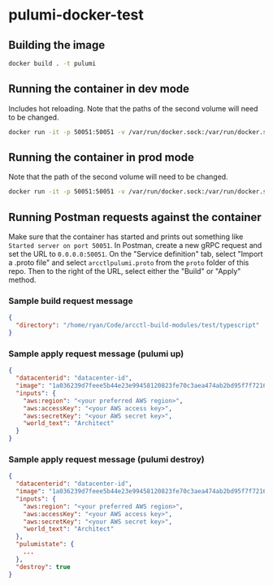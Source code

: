 # pulumi-docker-test

## Building the image

```sh
docker build . -t pulumi
```

## Running the container in dev mode

Includes hot reloading. Note that the paths of the second volume will need to be
changed.

```sh
docker run -it -p 50051:50051 -v /var/run/docker.sock:/var/run/docker.sock -v ./src:/app/src -v /home/ryan/Code/arcctl-build-modules/test/yaml:/home/ryan/Code/arcctl-build-modules/test/yaml pulumi sh -c "npm run dev"
```

## Running the container in prod mode

Note that the path of the second volume will need to be changed.

```sh
docker run -it -p 50051:50051 -v /var/run/docker.sock:/var/run/docker.sock -v /home/ryan/Code/arcctl-build-modules/test/yaml:/home/ryan/Code/arcctl-build-modules/test/yaml pulumi sh -c "npm run start"
```

## Running Postman requests against the container

Make sure that the container has started and prints out something like
`Started server on port 50051`. In Postman, create a new gRPC request and set
the URL to `0.0.0.0:50051`. On the "Service definition" tab, select "Import a
.proto file" and select `arcctlpulumi.proto` from the `proto` folder of this
repo. Then to the right of the URL, select either the "Build" or "Apply" method.

### Sample build request message

```json
{
  "directory": "/home/ryan/Code/arcctl-build-modules/test/typescript"
}
```

### Sample apply request message (pulumi up)

```json
{
  "datacenterid": "datacenter-id",
  "image": "1a036239d7feee5b44e23e99458120823fe70c3aea474ab2bd95f7f7216626e7",
  "inputs": {
    "aws:region": "<your preferred AWS region>",
    "aws:accessKey": "<your AWS access key>",
    "aws:secretKey": "<your AWS secret key>",
    "world_text": "Architect"
  }
}
```

### Sample apply request message (pulumi destroy)

```json
{
  "datacenterid": "datacenter-id",
  "image": "1a036239d7feee5b44e23e99458120823fe70c3aea474ab2bd95f7f7216626e7",
  "inputs": {
    "aws:region": "<your preferred AWS region>",
    "aws:accessKey": "<your AWS access key>",
    "aws:secretKey": "<your AWS secret key>",
    "world_text": "Architect"
  },
  "pulumistate": {
    ...
  },
  "destroy": true
}
```
